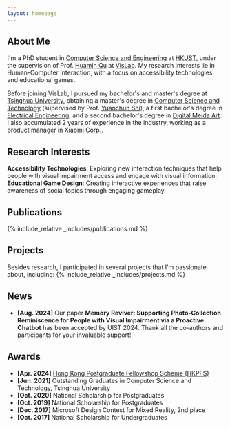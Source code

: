 ```yaml
---
layout: homepage
---
```


## About Me
I'm a PhD student in <a href="https://cse.hkust.edu.hk/" target="_blank">Computer Science and Engineering</a> at <a href="https://hkust.edu.hk/" target="_blank">HKUST</a>, under the supervision of Prof. <a href="http://www.huamin.org/" target="_blank">Huamin Qu</a> at <a href="http://vis.cse.ust.hk/" target="_blank">VisLab</a>. My research interests lie in Human-Computer Interaction, with a focus on accessibility technologies and educational games.

Before joining VisLab, I pursued my bachelor's and master's degree at <a href="https://www.tsinghua.edu.cn/en/" target = "_blank">Tsinghua University</a>, obtaining a master's degree in <a href="https://www.cs.tsinghua.edu.cn/csen/" target="_blank">Computer Science and Technology</a> (supervised by Prof. <a href= "https://pi.cs.tsinghua.edu.cn" target = "_blank">Yuanchun Shi</a>), a first bachelor's degree in <a href="https://www.eea.tsinghua.edu.cn/en/" target="_blank">Electrical Engineering</a>, and a second bachelor's degree in <a href="https://www.enad.tsinghua.edu.cn/" target="_blank">Digital Meida Art</a>. I also accumulated 2 years of experience in the industry, working as a product manager in <a href="https://www.mi.com/global/about/" target="_blank">Xiaomi Corp.</a>.

<!-- During my upcoming Ph.D. studies, I aim to explore interaction and visualization techniques in Virtual/Augmented Reality, with the vision of making techs easy-to-use and accessible for everyone. -->

## Research Interests
**Accessibility Technologies**: Exploring new interaction techniques that help people with visual impairment access and engage with visual information.
**Educational Game Design**: Creating interactive experiences that raise awareness of social topics through engaging gameplay.

## Publications
{% include_relative _includes/publications.md %}

## Projects
Besides research, I participated in several projects that I'm passionate about, including:
{% include_relative _includes/projects.md %}

<!-- ## Working Experience
During 2021-2023, I worked as a product manager in <a href="https://www.mi.com/global/about/" target="_blank">Xiaomi Corp.</a> for two years.

with the aim of applying my mixed skills to creating influential products for social good.
During my  in Xiaomi, I focused on designing Smart Home Automation products that enable users to unlock the full potential of their smart home. It's fulfilling that our products transform the life of 8 million daily active users worldwide. -->

## News
- **[Aug. 2024]** Our paper <strong>Memory Reviver: Supporting Photo-Collection Reminiscence for People with Visual Impairment via a Proactive Chatbot</strong> has been accepted by UIST 2024. Thank all the co-authors and participants for your invaluable support!

## Awards
- **[Apr. 2024]** <a href="https://fytgs.hkust.edu.hk/scholarships/hong-kong-phd-fellowship-scheme" target="_blank">Hong Kong Postgraduate Fellowshop Scheme (HKPFS)</a>
- **[Jun. 2021]** Outstanding Graduates in Computer Science and Technology, Tsinghua University
- **[Oct. 2020]** National Scholarship for Postgraduates
- **[Oct. 2019]** National Scholarship for Postgraduates
- **[Dec. 2017]** Microsoft Design Contest for Mixed Reality, 2nd place
- **[Oct. 2017]** National Scholarship for Undergraduates